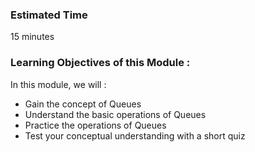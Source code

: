 ### Estimated Time

15 minutes

### Learning Objectives of this Module :

In this module, we will :

   - Gain the concept of Queues
   - Understand the basic operations of Queues
   - Practice the operations of Queues
   - Test your conceptual understanding with a short quiz


